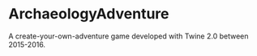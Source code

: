 # ArchaeologyAdventure
A create-your-own-adventure game developed with Twine 2.0 between 2015-2016.
